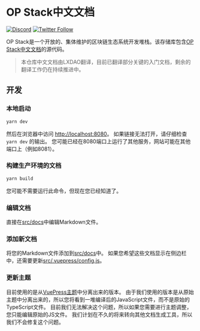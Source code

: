 # OP Stack中文文档

[![Discord](https://img.shields.io/discord/667044843901681675.svg?color=768AD4&label=discord&logo=https%3A%2F%2Fdiscordapp.com%2Fassets%2F8c9701b98ad4372b58f13fd9f65f966e.svg)](https://discord.gg/optimism)
[![Twitter Follow](https://img.shields.io/twitter/follow/optimismPBC.svg?label=optimismPBC&style=social)](https://twitter.com/optimismPBC)

OP Stack是一个开放的、集体维护的区块链生态系统开发堆栈。该存储库包含[OP Stack中文文档](https://stack.optimism.io)的源代码。

> 本仓库中文文档由LXDAO翻译，目前已翻译部分关键的入门文档，剩余的翻译工作仍在持续推进中。

## 开发

### 本地启动
```sh
yarn dev
```

然后在浏览器中访问 [http://localhost:8080](http://localhost:8080)。
如果链接无法打开，请仔细检查 `yarn dev` 的输出。
您可能已经在8080端口上运行了其他服务，网站可能在其他端口上（例如8081）。

### 构建生产环境的文档

```sh
yarn build
```

您可能不需要运行此命令，但现在您已经知道了。

### 编辑文档

直接在[src/docs](./src/docs)中编辑Markdown文件。

### 添加新文档

将您的Markdown文件添加到[src/docs](./src/docs)中。
如果您希望这些文档显示在侧边栏中，还需要更新[src/.vuepress/config.js](./src/.vuepress/config.js)。

### 更新主题

目前使用的是从[VuePress主题](https://vuepress-theme-hope.github.io/)中分离出来的版本。
由于我们使用的版本是从原始主题中分离出来的，所以您将看到一堆编译后的JavaScript文件，而不是原始的TypeScript文件。
目前我们无法解决这个问题，所以如果您需要进行主题调整，您只能编辑原始的JS文件。
我们计划在不久的将来转向其他文档生成工具，所以我们不会修复这个问题。
